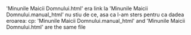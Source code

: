 'Minunile Maicii Domnului.html' era link la 'Minunile Maicii Domnului.manual_html'
nu stiu de ce, asa ca l-am sters pentru ca dadea eroarea:
cp: 'Minunile Maicii Domnului.manual_html' and 'Minunile Maicii Domnului.html' are the same file
